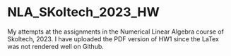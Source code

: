# NLA_SKoltech_2023_HW
My attempts at the assignments in the Numerical Linear Algebra course of Skoltech, 2023. I have uploaded the PDF version of HW1 since the LaTex was not rendered well on Github.

